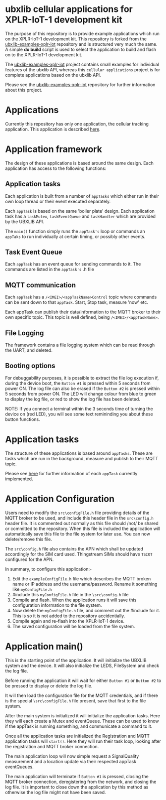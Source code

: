 # ubxlib cellular applications for XPLR-IoT-1 development kit
The purpose of this repository is to provide example applications which run on the XPLR-IoT-1 development kit. This repository is forked from the [ubxlib-examples-xplr-iot](https://github.com/u-blox/ubxlib_examples_xplr_iot) repository and is structured very much the same. A simple **do build** script is used to select the application to build and flash on to the XPLR-IoT-1 development kit.

The [ubxlib-examples-xplr-iot](https://github.com/u-blox/ubxlib_examples_xplr_iot) project contains small examples for individual features of the ubxlib API, whereas this `cellular applications` project is for complete applications based on the ubxlib API.

Please see the [ubxlib-examples-xplr-iot](https://github.com/u-blox/ubxlib_examples_xplr_iot) repository for further information about this project.

# Applications
Currently this repository has only one application, the cellular tracking application. This application is described [here](applications/cellular_tracker/README.md).

# Application framework
The design of these applications is based around the same design. Each application has access to the following functions:

## Application tasks
Each application is built from a number of `appTasks` which either run in their own loop thread or their event executed separately.

Each `appTask` is based on the same 'boiler plate' design.
Each application task has a `taskMutex`, `taskEventQueue` and `taskHandler` which are provided by the UBXLIB API.

The `main()` function simply runs the `appTask's` loop or commands an `appTaks` to run individually at certain timing, or possibly other events.

## Task Event Queue
Each `appTask` has an event queue for sending commands to it. The commands are listed in the `appTask's` .h file

## MQTT communication
Each `appTask` has a `/<IMEI>/<appTaskName>Control` topic where commands can be sent down to that `appTask`. Start, Stop task, measure 'now' etc.

Each appTask can publish their data/information to the MQTT broker to their own specific topic. This topic is well defined, being `/<IMEI>/<appTaskName>`.

## File Logging
The framework contains a file logging system which can be read through the UART, and deleted.

## Booting options
For debuggability purposes, it is possible to extract the file log execution if, during the device boot, the `Button #1` is pressed within 5 seconds from power ON. The log file can also be erased if the `Button #2` is pressed within 5 seconds from power ON. The LED will change colour from blue to green to display the log file, or red to show the log file has been deleted.

NOTE: If you connect a terminal within the 3 seconds time of turning the device on (red LED), you will see some text remininding you about these button functions.

# Application tasks
The structure of these applications is based around `appTasks`. These are tasks which are run in the background, measure and publish to their MQTT topic.

Please see [here](applications/tasks/README.md) for further information of each `appTask` currently implemented.

# Application Configuration
Users need to modify the `src\configFile.h` file providing details of the MQTT broker to be used, and include this header file in the `src\config.h` header file. It is commented out normally as this file should /not/ be shared or committed to the repository.
When this file is included the application will automatically save this file to the file system for later use. You can now delete/remove this file.

The `src\config.h` file also contains the APN which shall be updated accordingly for the SIM card used. Thingstream SIMs should have `TSIOT` configured for the APN.

In summary, to configure this application:-

 1. Edit the `exampleConfigFile.h` file which describes the MQTT broken name or IP address and the username/password. Rename it something like `myConfigFile.h`
 2. #include this `myConfigFile.h` file in the `\src\config.h` file
 3. Compile and flash. When the application runs it will save this configuration information to the file system.
 4. Now delete the `myConfigFile.h` file, and comment out the #include for it. This is so it is not added  to the repository accidentially.
 5. Compile again and re-flash into the XPLR-IoT-1 device.
 6. The saved configuration will be loaded from the file system.

# Application main()
This is the starting point of the application. It will initialize the UBXLIB system and the device. It will also initialize the LEDS, FileSystem and check the log file.

Before running the application it will wait for either `Button #1` or `Button #2` to be pressed to display or delete the log file.

It will then load the configuration file for the MQTT credentials, and if there is the special `\src\configFile.h` file present, save that first to the file system.

After the main system is initialized it will initialize the application tasks. Here they will each create a Mutex and eventQueue. These can be used to know if the appTask is running something, and communicate a command to it.

Once all the application tasks are initialized the Registration and MQTT application tasks will `start()`. Here they will run their task loop, looking after the registration and MQTT broker connection.

The main application loop will now simple request a SignalQuality measurement and a location update via their respected appTask eventQueues.

The main application will terminate if `Button #1` is pressed, closing the MQTT broker connection, deregistering from the network, and closing the log file. It is important to close down the application by this method as otherwise the log file might not have been saved.